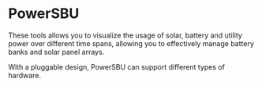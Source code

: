 # PowerSBU

These tools allows you to visualize the usage of solar, battery and utility
power over different time spans, allowing you to effectively manage
battery banks and solar panel arrays.

With a pluggable design, PowerSBU can support different types of hardware.
